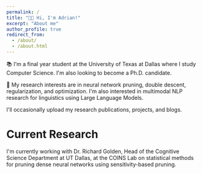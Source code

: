 ```yaml
---
permalink: /
title: "👋🏼 Hi, I'm Adrian!"
excerpt: "About me"
author_profile: true
redirect_from: 
  - /about/
  - /about.html
---
```


📚 I'm a final year student at the University of Texas at Dallas where I study Computer Science. I'm also looking to become a Ph.D. candidate.

📖 My research interests are in neural network pruning, double descent, regularization, and optimization. I'm also interested in
multimodal NLP research for linguistics using Large Language Models.

I'll occasionally upload my research publications, projects, and blogs.

# Current Research

I'm currently working with Dr. Richard Golden, Head of the Cognitive Science Department at UT Dallas, 
at the COINS Lab on statistical methods for pruning dense neural networks using sensitivity-based pruning.



